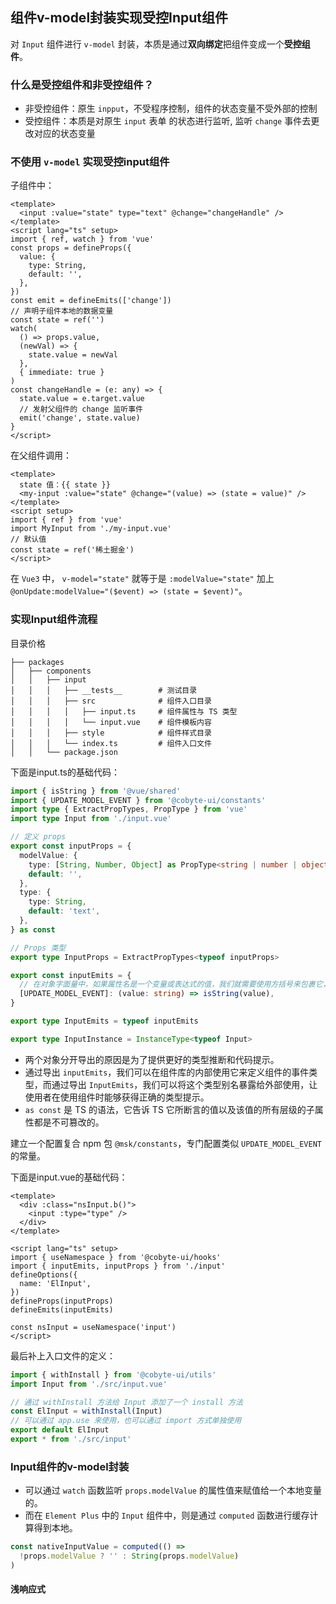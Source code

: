 ## 组件v-model封装实现受控Input组件

对 `Input` 组件进行 `v-model` 封装，本质是通过**双向绑定**把组件变成一个**受控组件**。

### 什么是受控组件和非受控组件？

+ 非受控组件：原生 `inpput`，不受程序控制，组件的状态变量不受外部的控制
+ 受控组件：本质是对原生 `input` 表单 的状态进行监听, 监听 `change` 事件去更改对应的状态变量

### 不使用 `v-model` 实现受控input组件

子组件中：
~~~vue
<template>
  <input :value="state" type="text" @change="changeHandle" />
</template>
<script lang="ts" setup>
import { ref, watch } from 'vue'
const props = defineProps({
  value: {
    type: String,
    default: '',
  },
})
const emit = defineEmits(['change'])
// 声明子组件本地的数据变量
const state = ref('')
watch(
  () => props.value,
  (newVal) => {
    state.value = newVal
  },
  { immediate: true }
)
const changeHandle = (e: any) => {
  state.value = e.target.value
  // 发射父组件的 change 监听事件
  emit('change', state.value)
}
</script>
~~~

在父组件调用：
~~~vue
<template>
  state 值：{{ state }}
  <my-input :value="state" @change="(value) => (state = value)" />
</template>
<script setup>
import { ref } from 'vue'
import MyInput from './my-input.vue'
// 默认值
const state = ref('稀土掘金')  
</script>
~~~

在 `Vue3` 中， `v-model="state"` 就等于是 `:modelValue="state"`  加上 `@onUpdate:modelValue="($event) => (state = $event)"`。

### 实现Input组件流程

目录价格
~~~tree
├── packages
│   ├── components
│   │   ├── input
│   │   │   ├── __tests__        # 测试目录
│   │   │   ├── src              # 组件入口目录
│   │   │   │   ├── input.ts     # 组件属性与 TS 类型
│   │   │   │   └── input.vue    # 组件模板内容
│   │   │   ├── style            # 组件样式目录
│   │   │   └── index.ts         # 组件入口文件
│   │   └── package.json
~~~


下面是input.ts的基础代码：
~~~ts
import { isString } from '@vue/shared'
import { UPDATE_MODEL_EVENT } from '@cobyte-ui/constants'
import type { ExtractPropTypes, PropType } from 'vue'
import type Input from './input.vue'

// 定义 props
export const inputProps = {
  modelValue: {
    type: [String, Number, Object] as PropType<string | number | object>,
    default: '',
  },
  type: {
    type: String,
    default: 'text',
  },
} as const

// Props 类型
export type InputProps = ExtractPropTypes<typeof inputProps>

export const inputEmits = {
  // 在对象字面量中，如果属性名是一个变量或表达式的值，我们就需要使用方括号来包裹它，以表示这是一个动态的属性名。
  [UPDATE_MODEL_EVENT]: (value: string) => isString(value),
}

export type InputEmits = typeof inputEmits

export type InputInstance = InstanceType<typeof Input>
~~~

+ 两个对象分开导出的原因是为了提供更好的类型推断和代码提示。
+ 通过导出 `inputEmits`，我们可以在组件库的内部使用它来定义组件的事件类型，而通过导出 `InputEmits`，我们可以将这个类型别名暴露给外部使用，让使用者在使用组件时能够获得正确的类型提示。
+ `as const` 是 TS 的语法，它告诉 TS 它所断言的值以及该值的所有层级的子属性都是不可篡改的。

建立一个配置复合 npm 包 `@msk/constants`，专门配置类似 `UPDATE_MODEL_EVENT` 的常量。

下面是input.vue的基础代码：
~~~vue
<template>
  <div :class="nsInput.b()">
    <input :type="type" />
  </div>
</template>

<script lang="ts" setup>
import { useNamespace } from '@cobyte-ui/hooks'
import { inputEmits, inputProps } from './input'
defineOptions({
  name: 'ElInput',
})
defineProps(inputProps)
defineEmits(inputEmits)

const nsInput = useNamespace('input')
</script>
~~~

最后补上入口文件的定义：

~~~ts
import { withInstall } from '@cobyte-ui/utils'
import Input from './src/input.vue'

// 通过 withInstall 方法给 Input 添加了一个 install 方法
const ElInput = withInstall(Input)
// 可以通过 app.use 来使用，也可以通过 import 方式单独使用
export default ElInput
export * from './src/input'
~~~

### Input组件的v-model封装

+ 可以通过 `watch` 函数监听 `props.modelValue` 的属性值来赋值给一个本地变量的。
+ 而在 `Element Plus` 中的 `Input` 组件中，则是通过 `computed` 函数进行缓存计算得到本地。

~~~ts
const nativeInputValue = computed(() =>
  !props.modelValue ? '' : String(props.modelValue)
)
~~~

#### 浅响应式
